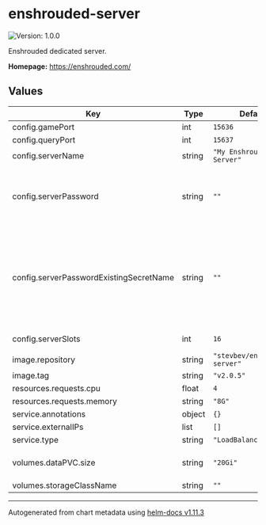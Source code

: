 # enshrouded-server

![Version: 1.0.0](https://img.shields.io/badge/Version-1.0.0-informational?style=flat-square)

Enshrouded dedicated server.

**Homepage:** <https://enshrouded.com/>

## Values

| Key | Type | Default | Description |
|-----|------|---------|-------------|
| config.gamePort | int | `15636` |  |
| config.queryPort | int | `15637` |  |
| config.serverName | string | `"My Enshrouded Server"` | Server name |
| config.serverPassword | string | `""` | Server password. If not set, password will be generated randomly. |
| config.serverPasswordExistingSecretName | string | `""` | Existing secret name for server password. Must contain key named "password". If set `serverPassword` will be ignored. |
| config.serverSlots | int | `16` | Number of server slots |
| image.repository | string | `"stevbev/enshrouded-server"` |  |
| image.tag | string | `"v2.0.5"` |  |
| resources.requests.cpu | float | `4` |  |
| resources.requests.memory | string | `"8G"` |  |
| service.annotations | object | `{}` |  |
| service.externalIPs | list | `[]` |  |
| service.type | string | `"LoadBalancer"` |  |
| volumes.dataPVC.size | string | `"20Gi"` | Size of the persistent volume |
| volumes.storageClassName | string | `""` |  |

----------------------------------------------
Autogenerated from chart metadata using [helm-docs v1.11.3](https://github.com/norwoodj/helm-docs/releases/v1.11.3)
